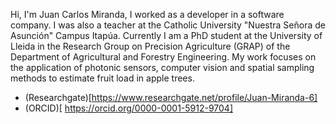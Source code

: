 Hi, I'm Juan Carlos Miranda, I worked as a developer in a software company. I was also a teacher at the Catholic University "Nuestra Señora de Asunción" Campus Itapúa. Currently I am a PhD student at the University of Lleida in the Research Group on Precision Agriculture (GRAP) of the Department of Agricultural and Forestry Engineering. My work focuses on the application of photonic sensors, computer vision and spatial sampling methods to estimate fruit load in apple trees. 

* (Researchgate)[https://www.researchgate.net/profile/Juan-Miranda-6]
* (ORCID)[ https://orcid.org/0000-0001-5912-9704]